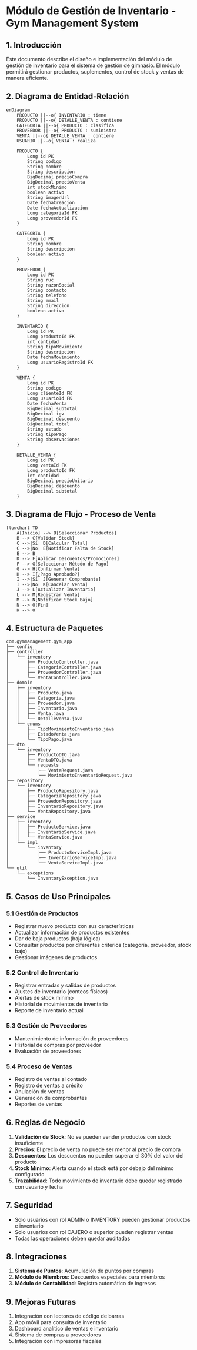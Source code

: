 # Módulo de Gestión de Inventario - Gym Management System

## 1. Introducción

Este documento describe el diseño e implementación del módulo de gestión de inventario para el sistema de gestión de gimnasio. El módulo permitirá gestionar productos, suplementos, control de stock y ventas de manera eficiente.

## 2. Diagrama de Entidad-Relación

```mermaid
erDiagram
    PRODUCTO ||--o{ INVENTARIO : tiene
    PRODUCTO ||--o{ DETALLE_VENTA : contiene
    CATEGORIA ||--o{ PRODUCTO : clasifica
    PROVEEDOR ||--o{ PRODUCTO : suministra
    VENTA ||--o{ DETALLE_VENTA : contiene
    USUARIO ||--o{ VENTA : realiza
    
    PRODUCTO {
        Long id PK
        String codigo
        String nombre
        String descripcion
        BigDecimal precioCompra
        BigDecimal precioVenta
        int stockMinimo
        boolean activo
        String imagenUrl
        Date fechaCreacion
        Date fechaActualizacion
        Long categoriaId FK
        Long proveedorId FK
    }
    
    CATEGORIA {
        Long id PK
        String nombre
        String descripcion
        boolean activo
    }
    
    PROVEEDOR {
        Long id PK
        String ruc
        String razonSocial
        String contacto
        String telefono
        String email
        String direccion
        boolean activo
    }
    
    INVENTARIO {
        Long id PK
        Long productoId FK
        int cantidad
        String tipoMovimiento
        String descripcion
        Date fechaMovimiento
        Long usuarioRegistroId FK
    }
    
    VENTA {
        Long id PK
        String codigo
        Long clienteId FK
        Long usuarioId FK
        Date fechaVenta
        BigDecimal subtotal
        BigDecimal igv
        BigDecimal descuento
        BigDecimal total
        String estado
        String tipoPago
        String observaciones
    }
    
    DETALLE_VENTA {
        Long id PK
        Long ventaId FK
        Long productoId FK
        int cantidad
        BigDecimal precioUnitario
        BigDecimal descuento
        BigDecimal subtotal
    }
```

## 3. Diagrama de Flujo - Proceso de Venta

```mermaid
flowchart TD
    A[Inicio] --> B[Seleccionar Productos]
    B --> C{Validar Stock}
    C -->|Sí| D[Calcular Total]
    C -->|No| E[Notificar Falta de Stock]
    E --> B
    D --> F[Aplicar Descuentos/Promociones]
    F --> G[Seleccionar Método de Pago]
    G --> H[Confirmar Venta]
    H --> I{¿Pago Aprobado?}
    I -->|Sí| J[Generar Comprobante]
    I -->|No| K[Cancelar Venta]
    J --> L[Actualizar Inventario]
    L --> M[Registrar Venta]
    M --> N[Notificar Stock Bajo]
    N --> O[Fin]
    K --> O
```

## 4. Estructura de Paquetes

```
com.gymmanagement.gym_app
├── config
├── controller
│   └── inventory
│       ├── ProductoController.java
│       ├── CategoriaController.java
│       ├── ProveedorController.java
│       └── VentaController.java
├── domain
│   ├── inventory
│   │   ├── Producto.java
│   │   ├── Categoria.java
│   │   ├── Proveedor.java
│   │   ├── Inventario.java
│   │   ├── Venta.java
│   │   └── DetalleVenta.java
│   └── enums
│       ├── TipoMovimientoInventario.java
│       ├── EstadoVenta.java
│       └── TipoPago.java
├── dto
│   └── inventory
│       ├── ProductoDTO.java
│       ├── VentaDTO.java
│       └── requests
│           ├── VentaRequest.java
│           └── MovimientoInventarioRequest.java
├── repository
│   └── inventory
│       ├── ProductoRepository.java
│       ├── CategoriaRepository.java
│       ├── ProveedorRepository.java
│       ├── InventarioRepository.java
│       └── VentaRepository.java
├── service
│   ├── inventory
│   │   ├── ProductoService.java
│   │   ├── InventarioService.java
│   │   └── VentaService.java
│   └── impl
│       └── inventory
│           ├── ProductoServiceImpl.java
│           ├── InventarioServiceImpl.java
│           └── VentaServiceImpl.java
└── util
    └── exceptions
        └── InventoryException.java
```

## 5. Casos de Uso Principales

### 5.1 Gestión de Productos
- Registrar nuevo producto con sus características
- Actualizar información de productos existentes
- Dar de baja productos (baja lógica)
- Consultar productos por diferentes criterios (categoría, proveedor, stock bajo)
- Gestionar imágenes de productos

### 5.2 Control de Inventario
- Registrar entradas y salidas de productos
- Ajustes de inventario (conteos físicos)
- Alertas de stock mínimo
- Historial de movimientos de inventario
- Reporte de inventario actual

### 5.3 Gestión de Proveedores
- Mantenimiento de información de proveedores
- Historial de compras por proveedor
- Evaluación de proveedores

### 5.4 Proceso de Ventas
- Registro de ventas al contado
- Registro de ventas a crédito
- Anulación de ventas
- Generación de comprobantes
- Reportes de ventas

## 6. Reglas de Negocio

1. **Validación de Stock**: No se pueden vender productos con stock insuficiente
2. **Precios**: El precio de venta no puede ser menor al precio de compra
3. **Descuentos**: Los descuentos no pueden superar el 30% del valor del producto
4. **Stock Mínimo**: Alerta cuando el stock está por debajo del mínimo configurado
5. **Trazabilidad**: Todo movimiento de inventario debe quedar registrado con usuario y fecha

## 7. Seguridad

- Solo usuarios con rol ADMIN o INVENTORY pueden gestionar productos e inventario
- Solo usuarios con rol CAJERO o superior pueden registrar ventas
- Todas las operaciones deben quedar auditadas

## 8. Integraciones

1. **Sistema de Puntos**: Acumulación de puntos por compras
2. **Módulo de Miembros**: Descuentos especiales para miembros
3. **Módulo de Contabilidad**: Registro automático de ingresos

## 9. Mejoras Futuras

1. Integración con lectores de código de barras
2. App móvil para consulta de inventario
3. Dashboard analítico de ventas e inventario
4. Sistema de compras a proveedores
5. Integración con impresoras fiscales
